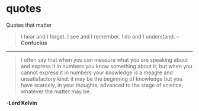 quotes
======

Quotes that matter

> I hear and I forget. I see and I remember. I do and I understand. 
**-Confucius**

---

> I often say that when you can measure what you are speaking about and express it in numbers you know something about it; but when you cannot express it in numbers your knowledge is a meagre and unsatisfactory kind: it may be the beginning of knowledge but you have scarcely, in your thoughts, advanced to the stage of science, whatever the matter may be. 

**-Lord Kelvin**
